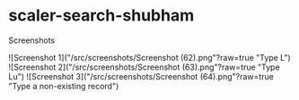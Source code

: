 # scaler-search-shubham
Screenshots

![Screenshot 1]("/src/screenshots/Screenshot (62).png"?raw=true "Type L")
![Screenshot 2]("/src/screenshots/Screenshot (63).png"?raw=true "Type Lu")
![Screenshot 3]("/src/screenshots/Screenshot (64).png"?raw=true "Type a non-existing record")

